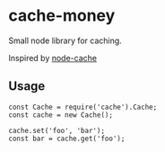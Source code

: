 # cache-money
Small node library for caching.

Inspired by [node-cache](https://github.com/node-cache/node-cache)

## Usage
```
const Cache = require('cache').Cache;
const cache = new Cache();

cache.set('foo', 'bar');
const bar = cache.get('foo');

```
